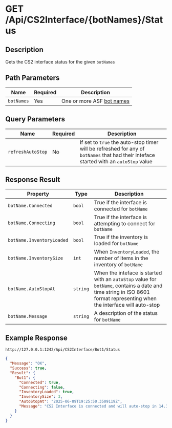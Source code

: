 # GET /Api/CS2Interface/{botNames}/Status

## Description

Gets the CS2 interface status for the given `botNames`

## Path Parameters

Name | Required | Description
--- | --- | ---
`botNames` | Yes | One or more ASF [bot names](https://github.com/JustArchiNET/ArchiSteamFarm/wiki/Commands#bots-argument)

## Query Parameters

Name | Required | Description
--- | --- | ---
`refreshAutoStop` | No | If set to `true` the auto-stop timer will be refreshed for any of `botNames` that had their inteface started with an `autoStop` value

## Response Result

Property | Type | Description
--- | --- | ---
`botName.Connected` | `bool` | True if the interface is connected for `botName`
`botName.Connecting` | `bool` | True if the interface is attempting to connect for `botName`
`botName.InventoryLoaded` | `bool` | True if the inventory is loaded for `botName`
`botName.InventorySize` | `int` | When `InventoryLoaded`, the number of items in the inventory of `botName`
`botName.AutoStopAt` | `string` | When the inteface is started with an `autoStop` value for `botName`, contains a date and time string in ISO 8601 format representing when the interface will auto-stop
`botName.Message` | `string` | A description of the status for `botName`

## Example Response

```
http://127.0.0.1:1242/Api/CS2Interface/Bot1/Status
```

```json
{
  "Message": "OK",
  "Success": true,
  "Result": {
    "Bot1": {
      "Connected": true,
      "Connecting": false,
      "InventoryLoaded": true,
      "InventorySize": 3,
      "AutoStopAt": "2025-06-09T19:25:50.3509119Z",
      "Message": "CS2 Interface is connected and will auto-stop in 14.33 minutes"
    }
  }
}
```
